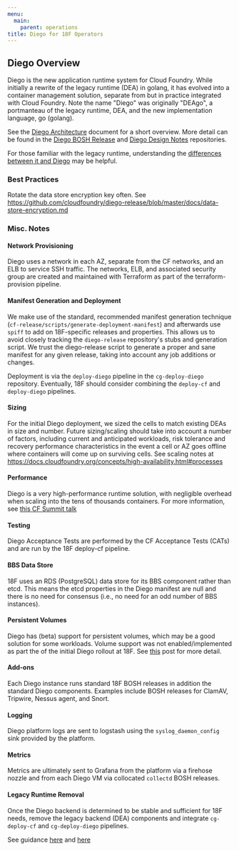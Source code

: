 ```yaml
---
menu:
  main:
    parent: operations
title: Diego for 18F Operators
---
```

## Diego Overview

Diego is the new application runtime system for Cloud Foundry.  While initially a rewrite of the legacy runtime (DEA) in golang, it has evolved into a container management solution, separate from but in practice integrated with Cloud Foundry.  Note the name "Diego" was originally "DEAgo", a portmanteau of the legacy runtime, DEA, and the new implementation language, go (golang).

See the [Diego Architecture](https://docs.cloudfoundry.org/concepts/diego/diego-architecture.html) document for a short overview.  More detail can be found in the [Diego BOSH Release](https://github.com/cloudfoundry/diego-release) and [Diego Design Notes](https://github.com/cloudfoundry/diego-design-notes) repositories.

For those familiar with the legacy runtime, understanding the [differences between it and Diego](https://docs.cloudfoundry.org/concepts/diego/dea-vs-diego.html) may be helpful.

### Best Practices

Rotate the data store encryption key often.  See https://github.com/cloudfoundry/diego-release/blob/master/docs/data-store-encryption.md

### Misc. Notes

#### Network Provisioning

Diego uses a network in each AZ, separate from the CF networks, and an ELB to service SSH traffic.  The networks, ELB, and associated security group are created and maintained with Terraform as part of the terraform-provision pipeline.

#### Manifest Generation and Deployment

We make use of the standard, recommended manifest generation technique (`cf-release/scripts/generate-deployment-manifest`) and afterwards use `spiff` to add on 18F-specific releases and properties.  This allows us to avoid closely tracking the `diego-release` repository's stubs and generation script.  We trust the diego-release script to generate a proper and sane manifest for any given release, taking into account any job additions or changes.

Deployment is via the `deploy-diego` pipeline in the `cg-deploy-diego` repository.  Eventually, 18F should consider combining the `deploy-cf` and `deploy-diego` pipelines.

#### Sizing

For the initial Diego deployment, we sized the cells to match existing DEAs in size and number. Future sizing/scaling should take into account a number of factors, including current and anticipated workloads, risk tolerance and recovery performance characteristics in the event a cell or AZ goes offline where containers will come up on surviving cells. See scaling notes at https://docs.cloudfoundry.org/concepts/high-availability.html#processes

#### Performance

Diego is a very high-performance runtime solution, with negligible overhead when scaling into the tens of thousands containers.  For more information, see [this CF Summit talk]( https://www.youtube.com/watch?v=VRLgOUGOo-c&index=4&list=PLhuMOCWn4P9jUjjC6Dma-59N8U9UTjjPI)

#### Testing

Diego Acceptance Tests are performed by the CF Acceptance Tests (CATs) and are run by the 18F deploy-cf pipeline.

#### BBS Data Store

18F uses an RDS (PostgreSQL) data store for its BBS component rather than etcd.  This means the etcd properties in the Diego manifest are null and there is no need for consensus (i.e., no need for an odd number of BBS instances).

#### Persistent Volumes

Diego has (beta) support for persistent volumes, which may be a good solution for some workloads.  Volume support was not enabled/implemented as part the of the initial Diego rollout at 18F.  See [this](https://lists.cloudfoundry.org/archives/list/cf-dev@lists.cloudfoundry.org/thread/VRLLU4UIHFPBEIPWYMAXPMVOEF4ULBNW/) post for more detail.

#### Add-ons

Each Diego instance runs standard 18F BOSH releases in addition the standard Diego components.  Examples include BOSH releases for ClamAV, Tripwire, Nessus agent, and Snort.

#### Logging

Diego platform logs are sent to logstash using the `syslog_daemon_config` sink provided by the platform.

#### Metrics

Metrics are ultimately sent to Grafana from the platform via a firehose nozzle and from each Diego VM via collocated `collectd` BOSH releases.

#### Legacy Runtime Removal

Once the Diego backend is determined to be stable and sufficient for 18F needs, remove the legacy backend (DEA) components and integrate `cg-deploy-cf` and `cg-deploy-diego` pipelines.

See guidance [here]( https://github.com/cloudfoundry/diego-release/blob/develop/docs/deploy-alongside-existing-cf.md) and [here]( http://docs.cloudfoundry.org/adminguide/apps-enable-diego.html#redeploy)
